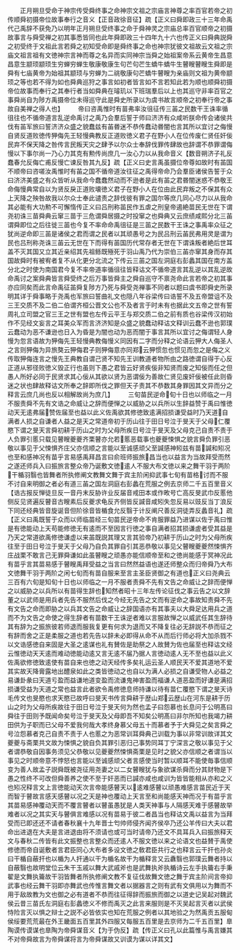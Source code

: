 <!-- { "loadSidebar": true } -->
　　正月朔旦受命于神宗传受舜终事之命神宗文祖之宗庙言神尊之率百官若帝之初传顺舜初摄帝位故事奉行之音义【正音政徐音征】疏【正义曰舜即政三十三年命禹代己禹辞不获免乃以明年正月朔旦受终事之命于舜神灵之宗庙总率百官顺帝之初摄故事言与舜受禅之初其事悉皆同也此年舜即政三十四年九十六也传正义曰舜典説舜之初受终于文祖此言若舜之初知受命即是舜终事之命也神宗犹彼文祖故云文祖之宗庙文祖言祖有文徳神宗言神而尊之名异而实同神宗当舜之始祖案帝系云黄帝生昌意昌意生颛顼颛顼生穷蝉穷蝉生敬康敬康生句芒句芒生蟜牛蟜牛生瞽瞍瞽瞍生舜即是舜有七庙黄帝为始祖其颛顼与穷蝉为二祧敬康句芒蟜牛瞽瞍为亲庙则文祖为黄帝颛顼之等也若不得为如也舜典巡狩之事言如初者皆言如不言若知此若为顺也顺舜初摄帝位故事而奉行之其奉行者当如舜典在璿玑以下班瑞羣后以上也其巡守非率百官之事舜尚自为陟方禹摄帝位未得巡守此是舜史所录以为虞书故言顺帝之初奉行帝之事故自美禅之得人也】
　　帝曰咨禹惟时有苗弗率汝徂征传三苖之民数干王诛率循徂往也不循帝道言乱逆命禹讨之禹乃会羣后誓于师曰济济有众咸听朕命传会诸侯共伐有苖军旅曰誓济济众盛之貌蠢兹有苖昬迷不恭传蠢动昬闇也言其所以宜讨之侮慢自贤反道败徳传狎侮先王轻慢典教反正道败徳义君子在野小人在位传废仁贤任奸佞民弃不保天降之咎传言民叛天灾之肆予以尔众士奉辞伐罪传肆故也辞谓不恭罪谓侮慢以下事尔尚一乃心力其克有勲传尚庶几一汝心力以从我命音义【数音朔济子礼反蠢春允反侮亡甫反慢亡谏反咎其九反】疏【正义曰史言禹虽摄位帝尊如故时有苖国不顺帝曰咨嗟汝禹惟时有苖之国不循帝道汝往征之禹得帝命乃会羣臣诸侯告誓于众曰济济美盛之有众皆听从我命今蠢蠢然动而不逊者是此有苖之君昬闇迷惑不恭敬王命侮慢典常自以为贤反戾正道败壊徳义君子在野小人在位由此民弃叛之不保其有众上天降之殃咎故我以尔众士奉此谴责之辞伐彼有罪之国尔等庶几同心尽力以从我命其必能有大功勲不可懈惰传正义曰吕刑称苖民作五虐之刑皇帝遏絶苗民无世在下谓尧初诛三苗舜典云窜三苗于三危谓舜居摄之时投窜之也舜典又云庶绩咸熙分北三苖谓舜即位之后往徙三苖也今复不率命命禹徂征是三苖之民数干王诛之事禹率众征之犹尚逆命即三苖是诸侯之君而谓之民者以其顽愚号之为民吕刑云苖民弗用灵是谓为民也吕刑称尧诛三苖云无世在下而得有苖国历代常存者无世在下谓诛叛者絶后世耳盖不灭其国又立其近亲绍其先祖鲧既殛死于羽山禹乃代为崇伯三苖亦窜其身而存其国故舜时有被宥者复不从化更分北流之下传云三苖之国左洞庭右彭蠡其国在南方盖分北之时使为南国君今复不率帝道率循徂往皆释诂文不循帝道言其乱逆以其乱逆故命禹讨之案舜典皆言舜受终之后万事皆舜主之舜自巡守不禀尧命此言若帝之初其事亦应同矣而此言命禹征苖舜复陟方乃死与舜受尧禅事不同者以题曰虞书即舜史所录明其详于舜事略于尧禹也军旅曰誓曲礼文也隠八年谷梁传曰诰誓不及五帝盟诅不及三王交质不及二伯二伯谓齐桓公晋文公也不及者言于时未有也据此文五帝之世有誓周礼立司盟之官三王之世有盟也左传云平王与郑交质二伯之前有质也谷梁传汉初始作不见经文妄言之耳美众军而言济济知是众盛之貌蠢动释诂文释训云蠢不逊也郭璞云蠢动为恶不谦逊也日入为昏是为闇也动为恶而闇于事言其所以宜讨之侮谓轻人身慢为忽言语故为狎侮先王轻慢典教侮慢义同因有二字而分释之论语云狎大人侮圣人之言则狎侮为异旅獒云狎侮君子则狎侮意亦同郑云狎惯忽也惯见而忽之是侮之义传取狎侮连言之慢先王典教自谓己贤不知先王训教道者物所由之路徳谓自得于心反正道从邪径败徳义毁正行也虽则下愚之君皆云好贤疾佞非知贤而废之知佞而任之但愚人所好必同于民贤求其心佞从其欲以贤为恶谓佞为善故仁贤见废奸佞被任此则昏迷之状也肆故释诂文所奉之辞即所伐之罪但天子责其不恭数其身罪因其文异而分之释言云庶几尚也反以相解故尚为庶几】
　　三旬苗民逆命旬十日也以师临之一月不服责舜不先有文诰之命威让之辞而便惮之以威胁之以兵所以生辞益赞于禹曰惟徳动天无逺弗届赞佐届至也益以此义佐禹欲其修徳致逺满招损谦受益时乃天道自满者人损之自谦者人益之是天之常道帝初于历山往于田日号泣于旻天于父母仁覆愍下谓之旻天言舜初耕于历山之时为父母所疾日号泣于旻天及父母克己自责不责于人负罪引慝只载见瞽瞍夔夔齐栗瞽亦允若慝恶载事也夔夔悚惧之貌言舜负罪引恶敬以事见于父悚惧齐庄父亦信顺之言能以至诚感顽父至諴感神矧兹有苗諴和矧况也至和感神况有苗乎言易感禹拜昌言曰俞班师振旅昌当也以益言为当故拜受而然之遂还师兵入曰振旅言整众帝乃诞敷文徳逺人不服大布文徳以来之舞干羽于两阶干楯羽翳也皆舞者所执修阐文教舞文舞于宾主阶闲抑武事七旬有苗格讨而不服不讨自来明御之者必有道三苖之国左洞庭右彭蠡在荒服之例去京师二千五百里音义【诰古报反惮徒旦反一音丹末反胁许业反届音戒田本或作畋号亡高反旻武巾反慝他侧反见贤遍反瞽音古瞍素后反夔求龟反齐侧皆反諴音咸矧失忽反易以豉反当丁浪反下同还经典皆音旋诞音但阶徐音皆楯食允反翳于计反阐尺善反洞徒弄反蠡音礼】疏【正义曰禹既誓于众而以师临苗经三旬苗民逆帝命不肯服罪益乃进谋以佐于禹曰惟是有徳能动上天苟能修徳无有逺而不至因言行徳之事自满者招其损谦虗者受其益是乃天之常道欲禹修徳谦虚以来苖既説其理又言其验帝乃初耕于历山之时为父母所疾往至于田日号泣于旻天于父母乃自负其罪自引其恶恭敬以事见父瞽瞍夔夔然悚惧齐庄战栗不敢言己无罪舜谦如此虽瞽瞍之顽愚亦能信顺帝至和之徳尚能感于冥神况此有苗乎言其苗易感于瞽瞍禹拜受益之当言曰然然益语也遂还师整众而归帝舜乃大布文徳舞干羽于两阶之闲七旬而有苗自服来至言主圣臣贤御之有道也正义曰尧典云三百有六旬是知旬十日也以师临之一月不服者责舜不先有文告之命威让之辞而便惮之以威胁之以兵所以有苗得生辞也知然者昭十三年左传论征伐之事云告之以文辞董之以武师是用兵者先告不服然后伐之今经无先告之文而有逆命之事故知责舜不先有文告之命而即胁之以兵其文告之命威让之辞国语亦有其事夫以大舜足达用兵之道而不为文告之命使之得生辞者有苗数干王诛逆者难以言服故惮之以威武任其生辞待其有辞为之振旅彼若师退而服我复更有何求为退而又不降复往必无辞説不恭而征之有辞而舍之正是柔服之道也若先告以辞未必即得从命不从而后行师必将大加杀戮不以文诰感徳自来固是大圣之逺谋也礼有賛佐是助祭之人故賛为佐也届至也释诂文经云惟徳动天天逺而难动徳能动逺又言无逺不届乃据人言徳动逺人无不至也益以此义佐禹欲修徳致逺使有苗自来也徳之动天经传多矣礼运云圣人顺民天不爱其道地不爱其实故天降膏露地出醴泉如此之类皆徳动之也自以为满人必损之自谦受物人必益之易谦卦彖曰天道亏盈而益谦地道变盈而流谦鬼神害盈而福谦人道恶盈而好谦是满招损谦受益为天道之常也益言此者欲令禹修徳息师持谦以待有苗仁覆愍下谓之旻天诗毛传文也旻愍也求天愍已故呼曰旻天书传言舜耕于歴山郑云歴山在河东是耕于历山之时为父母所疾故往于田日号泣于旻天何为然也孟子曰怨慕也长息问于公明髙曰舜往于田则予既闻命矣号泣于旻天及父母即吾不知矣公明髙曰非尔所知也我竭力耕田供为子职而已父母不爱我何哉大孝终身慕父母五十而慕者予于大舜见之矣言舜之号泣怨慕者克己自责不责于人也慝之为恶常训耳舜典己训载为事以非常训故详其文夔夔与斋栗共文故为悚惧之貌自负其罪引恶归己事势同耳丁宁深言之敬以事见于父者谓恭敬自因事务须见父恭敬以见夔夔然悚惧斋栗是见时之貌父亦信顺之者谓当以事见之时顺帝意不悖怒也言能以至诚感顽父者言感使当时暂以顺耳不能使毎事信顺变为善人故孟子説舜既被尧征用尧妻之以二女瞽瞍犹与象欲谋杀舜而分其财物是下愚之性终不可改但舜善养之使不至于奸恶而已諴亦咸也咸训为皆皆能相从亦和之义也矧况释言文上言徳能动天次言帝能感瞽天以逺难感瞽以顽愚难感言苗民近于天而智于瞽故言感天感瞽以况之天是神也覆动上天言至和尚能感天神而况于有苗乎言其苗易感神覆动天而不覆言瞽者以瞽虽愚犹是人类天神事与人隔感天难于感瞽故举难者以况之其实天与瞽俱言难感以况有苗易于彼二者昌当也释诂文禹以益言为当拜受而已即还还不请者春秋襄十九年晋士匄帅师侵齐闻齐侯卒乃还公羊传曰大夫以君命出进退在大夫是言进退由将不须请也或可当时请帝乃还文不具耳兵入曰振旅释天文与春秋二传皆有此文振整也言整众而还逺人不服文徳以来之论语文也益賛于禹使修徳而帝自诞敷者言君臣同心大布者多设文徳之敎君臣共行之也释言云干扞也孙炎曰干楯自蔽扞也以楯为人扞通以干为楯名故干为楯释言又云纛翳也郭璞云舞者持以自蔽翳也故明堂位云朱干玉戚以舞大武戚斧也是武舞执斧执楯诗云左手执籥右手秉翟是文舞执籥故干羽皆舞者所执修阐文教不复征伐故舞文徳之舞于宾主阶间言帝抑武事也经云舞干羽即亦舞武也传惟言舞文者以据器言之则有武有文俱用以为舞而不用于敌故教为文也御之必有道者不恭而往征得辞而振旅而御之以道史记吴起对魏武侯云昔三苗氏左洞庭右彭蠡徳义不修而禹灭之此言来服则是不灭吴起言灭者以武侯恃险言灭以惧之辩士之説不必皆依实也知在荒服之例者以其地验之为然禹贡五服甸侯绥要荒荒最在外王畿面五百里其外四服又每服五百里是去京师为二千五百里】臯陶谟传谟谋也臯陶为帝舜谋音义【为于伪反】疏【传正义曰孔以此篇惟与禹言嫌其不对帝舜故言为帝舜谋将言为帝舜谋故又训谟为谋以详其文】
